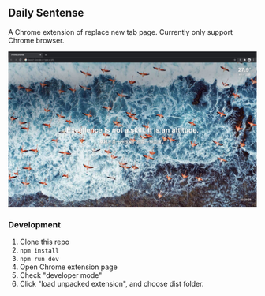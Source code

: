 ## Daily Sentense
A Chrome extension of replace new tab page. Currently only support Chrome browser.

![screeshot](./screenshots/screeshot.jpg)

### Development

1. Clone this repo
2. `npm install`
3. `npm run dev`
4. Open Chrome extension page
5. Check "developer mode"
6. Click "load unpacked extension", and choose dist folder.





